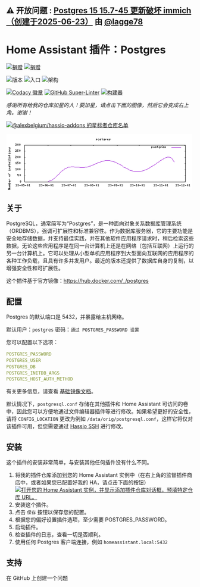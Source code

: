 ## &#9888; 开放问题 : [Postgres 15 15.7-45 更新破坏 immich（创建于2025-06-23）](https://github.com/alexbelgium/hassio-addons/issues/1924) 由 [@lagge78](https://github.com/lagge78)
# Home Assistant 插件：Postgres

[![捐赠][donation-badge]](https://www.buymeacoffee.com/alexbelgium)
[![捐赠][paypal-badge]](https://www.paypal.com/donate/?hosted_button_id=DZFULJZTP3UQA)

![版本](https://img.shields.io/badge/dynamic/json?label=Version&query=%24.version&url=https%3A%2F%2Fraw.githubusercontent.com%2Falexbelgium%2Fhassio-addons%2Fmaster%2Fpostgres%2Fconfig.json)
![入口](https://img.shields.io/badge/dynamic/json?label=Ingress&query=%24.ingress&url=https%3A%2F%2Fraw.githubusercontent.com%2Falexbelgium%2Fhassio-addons%2Fmaster%2Fpostgres%2Fconfig.json)
![架构](https://img.shields.io/badge/dynamic/json?color=success&label=Arch&query=%24.arch&url=https%3A%2F%2Fraw.githubusercontent.com%2Falexbelgium%2Fhassio-addons%2Fmaster%2Fpostgres%2Fconfig.json)

[![Codacy 徽章](https://app.codacy.com/project/badge/Grade/9c6cf10bdbba45ecb202d7f579b5be0e)](https://www.codacy.com/gh/alexbelgium/hassio-addons/dashboard?utm_source=github.com&utm_medium=referral&utm_content=alexbelgium/hassio-addons&utm_campaign=Badge_Grade)
[![GitHub Super-Linter](https://img.shields.io/github/actions/workflow/status/alexbelgium/hassio-addons/weekly-supelinter.yaml?label=Lint%20code%20base)](https://github.com/alexbelgium/hassio-addons/actions/workflows/weekly-supelinter.yaml)
[![构建器](https://img.shields.io/github/actions/workflow/status/alexbelgium/hassio-addons/onpush_builder.yaml?label=Builder)](https://github.com/alexbelgium/hassio-addons/actions/workflows/onpush_builder.yaml)

[donation-badge]: https://img.shields.io/badge/Buy%20me%20a%20coffee%20(no%20paypal)-%23d32f2f?logo=buy-me-a-coffee&style=flat&logoColor=white
[paypal-badge]: https://img.shields.io/badge/Buy%20me%20a%20coffee%20with%20Paypal-0070BA?logo=paypal&style=flat&logoColor=white

_感谢所有给我的仓库加星的人！要加星，请点击下面的图像，然后它会变成右上角。谢谢！_

[![@alexbelgium/hassio-addons 的星标者仓库名单](https://raw.githubusercontent.com/alexbelgium/hassio-addons/master/.github/stars2.svg)](https://github.com/alexbelgium/hassio-addons/stargazers)

![下载演变](https://raw.githubusercontent.com/alexbelgium/hassio-addons/master/postgres/stats.png)

## 关于

PostgreSQL，通常简写为“Postgres”，是一种面向对象关系数据库管理系统（ORDBMS），强调可扩展性和标准兼容性。作为数据库服务器，它的主要功能是安全地存储数据，并支持最佳实践，并在其他软件应用程序请求时，稍后检索这些数据，无论这些应用程序是在同一台计算机上还是在网络（包括互联网）上运行的另一台计算机上。它可以处理从小型单机应用程序到大型面向互联网的应用程序的各种工作负载，且具有许多并发用户。最近的版本还提供了数据库自身的复制，以增强安全性和可扩展性。

这个插件基于官方镜像：https://hub.docker.com/_/postgres

## 配置

Postgres 的默认端口是 5432，并暴露给主机网络。

默认用户：`postgres`
密码：`通过 POSTGRES_PASSWORD 设置`

您可以配置以下选项：
```yaml
POSTGRES_PASSWORD
POSTGRES_USER
POSTGRES_DB
POSTGRES_INITDB_ARGS
POSTGRES_HOST_AUTH_METHOD
```
有关更多信息，请查看 [基础镜像文档](https://hub.docker.com/_/postgres)。

默认情况下，`postgresql.conf` 存储在其他插件和 Home Assistant 可访问的卷中，因此您可以方便地通过文件编辑器插件等进行修改。如果希望更好的安全性，请将 `CONFIG_LOCATION` 更改为例如 `/data/orig/postgresql.conf`，这样它将仅对该插件可用，但您需要通过 [Hassio SSH](https://developers.home-assistant.io/docs/operating-system/debugging/) 进行修改。

## 安装

这个插件的安装非常简单，与安装其他任何插件没有什么不同。

1. 将我的插件仓库添加到您的 Home Assistant 实例中（在右上角的监督插件商店中，或者如果您已配置好我的 HA，请点击下面的按钮）
   [![打开您的 Home Assistant 实例，并显示添加插件仓库对话框，预填特定仓库 URL。](https://my.home-assistant.io/badges/supervisor_add_addon_repository.svg)](https://my.home-assistant.io/redirect/supervisor_add_addon_repository/?repository_url=https%3A%2F%2Fgithub.com%2Falexbelgium%2Fhassio-addons)
1. 安装这个插件。
1. 点击 `保存` 按钮以保存您的配置。
1. 根据您的偏好设置插件选项，至少需要 POSTGRES_PASSWORD。
1. 启动插件。
1. 检查插件的日志，查看一切是否顺利。
1. 使用任何 Postgres 客户端连接，例如 `homeassistant.local:5432`

## 支持

在 GitHub 上创建一个问题

[repository]: https://github.com/alexbelgium/hassio-addons